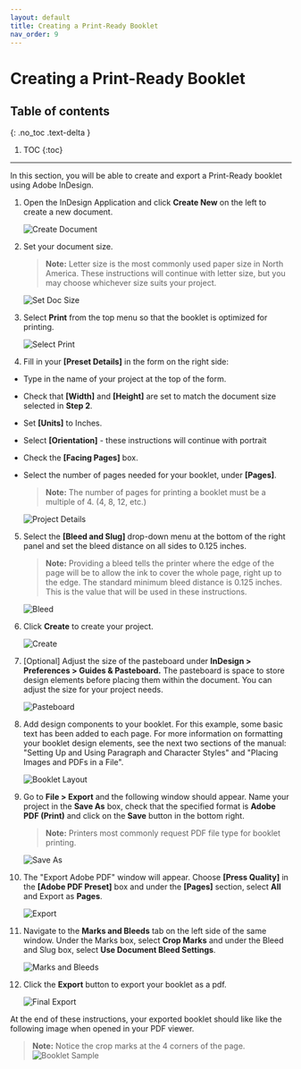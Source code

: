 ```yaml
---
layout: default
title: Creating a Print-Ready Booklet
nav_order: 9
---
```


# Creating a Print-Ready Booklet

## Table of contents
{: .no_toc .text-delta }

1. TOC
{:toc}

---

In this section, you will be able to create and export a Print-Ready booklet using Adobe InDesign.

1. Open the InDesign Application and click <b>Create New</b> on the left to create a new document.

    ![Create Document](https://github.com/jsylew/COMM2216-User-Doc/blob/gh-pages/assets/images/01-Starting-screen.png?raw=true "Create a new Document")

2. Set your document size.
    > <b>Note:</b> Letter size is the most commonly used paper size in North America.  These instructions will continue with letter size, but you may choose whichever size suits your project.

    ![Set Doc Size](https://github.com/jsylew/COMM2216-User-Doc/blob/gh-pages/assets/images/02-New-doc.png?raw=true "Set Document Size")
  
3. Select <b>Print</b> from the top menu so that the booklet is optimized for printing.

    ![Select Print](https://github.com/jsylew/COMM2216-User-Doc/blob/gh-pages/assets/images/02-New-doc2.png?raw=true "Set Print Media")

4. Fill in your <b>[Preset Details]</b> in the form on the right side:
* Type in the name of your project at the top of the form.
* Check that <b>[Width]</b> and <b>[Height]</b> are set to match the document size selected in <b>Step 2</b>.
* Set <b>[Units]</b> to Inches.
* Select <b>[Orientation]</b> - these instructions will continue with portrait
* Check the <b>[Facing Pages]</b> box.
* Select the number of pages needed for your booklet, under <b>[Pages]</b>.

    ><b>Note:</b> The number of pages for printing a booklet must be a multiple of 4. (4, 8, 12, etc.)

    ![Project Details](https://github.com/jsylew/COMM2216-User-Doc/blob/gh-pages/assets/images/02-New-doc3.png?raw=true "Set Project Details")

5. Select the <b>[Bleed and Slug]</b> drop-down menu at the bottom of the right panel and set the bleed distance on all sides to 0.125 inches.

    ><b>Note:</b> Providing a bleed tells the printer where the edge of the page will be to allow the ink to cover the whole page, right up to the edge. The standard minimum bleed distance is 0.125 inches. This is the value that will be used in these instructions.

    ![Bleed](https://github.com/jsylew/COMM2216-User-Doc/blob/gh-pages/assets/images/03-Bleed.png?raw=true "Bleed")

6. Click <b>Create</b> to create your project.

    ![Create](https://github.com/jsylew/COMM2216-User-Doc/blob/gh-pages/assets/images/02-New-doc4.png?raw=true "Create Project")

7. [Optional] Adjust the size of the pasteboard under <b>InDesign > Preferences > Guides & Pasteboard.</b> The pasteboard is space to store design elements before placing them within the document. You can adjust the size for your project needs.

    ![Pasteboard](https://github.com/jsylew/COMM2216-User-Doc/blob/gh-pages/assets/images/07-Pasteboard.png?raw=true "Pasteboard")
    
8. Add design components to your booklet. For this example, some basic text has been added to each page. For more information on formatting your booklet design elements, see the next two sections of the manual: "Setting Up and Using Paragraph and Character Styles" and "Placing Images and PDFs in a File".

    ![Booklet Layout](https://github.com/jsylew/COMM2216-User-Doc/blob/gh-pages/assets/images/04-Sample-4pg-layout.png?raw=true "Four Page Booklet Layout")

9. Go to <b>File > Export</b> and the following window should appear.  Name your project in the <b>Save As</b> box, check that the specified format is <b>Adobe PDF (Print)</b> and click on the <b>Save</b> button in the bottom right.
    ><b>Note:</b> Printers most commonly request PDF file type for booklet printing.

    ![Save As](https://github.com/jsylew/COMM2216-User-Doc/blob/gh-pages/assets/images/08-Export.png?raw=true "Save As")

10. The "Export Adobe PDF" window will appear.  Choose <b>[Press Quality]</b> in the <b>[Adobe PDF Preset]</b> box and under the <b>[Pages]</b> section, select <b>All</b> and Export as <b>Pages</b>.

    ![Export](https://github.com/jsylew/COMM2216-User-Doc/blob/gh-pages/assets/images/09-Export2.png?raw=true "Export")

11. Navigate to the <b>Marks and Bleeds</b> tab on the left side of the same window.  Under the Marks box, select <b>Crop Marks</b> and under the Bleed and Slug box, select <b>Use Document Bleed Settings</b>.

    ![Marks and Bleeds](https://github.com/jsylew/COMM2216-User-Doc/blob/gh-pages/assets/images/10-Export3.png?raw=true "Marks and Bleeds")

12. Click the <b>Export</b> button to export your booklet as a pdf.

    ![Final Export](https://github.com/jsylew/COMM2216-User-Doc/blob/gh-pages/assets/images/10-Export3-2.png?raw=true "Final Export")

At the end of these instructions, your exported booklet should like like the following image when opened in your PDF viewer.
   > <b>Note:</b> Notice the crop marks at the 4 corners of the page.
   ![Booklet Sample](https://github.com/jsylew/COMM2216-User-Doc/blob/gh-pages/assets/images/11-Export4.png?raw=true "Sample PDF")

